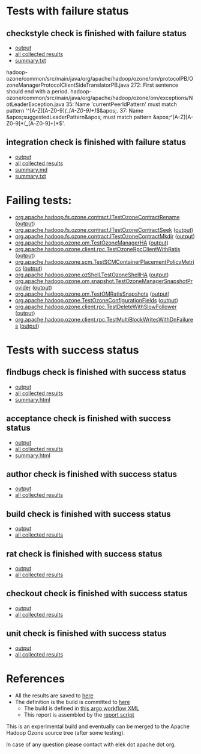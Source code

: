 # Tests with failure status

## checkstyle check is finished with failure status

   * [output](https://raw.githubusercontent.com/elek/ozone-ci-03/master/pr/pr-hdds-2311-7bgld/checkstyle/output.log)
   * [all collected results](https://github.com/elek/ozone-ci-03/tree/master/pr/pr-hdds-2311-7bgld/checkstyle)
   * [summary.txt](https://github.com/elek/ozone-ci-03/tree/master/pr/pr-hdds-2311-7bgld/checkstyle/summary.txt)

hadoop-ozone/common/src/main/java/org/apache/hadoop/ozone/om/protocolPB/OzoneManagerProtocolClientSideTranslatorPB.java
 272: First sentence should end with a period.
hadoop-ozone/common/src/main/java/org/apache/hadoop/ozone/om/exceptions/NotLeaderException.java
 35: Name &apos;currentPeerIdPattern&apos; must match pattern &apos;^[A-Z][A-Z0-9]*(_[A-Z0-9]+)*$&apos;.
 37: Name &apos;suggestedLeaderPattern&apos; must match pattern &apos;^[A-Z][A-Z0-9]*(_[A-Z0-9]+)*$&apos;.

## integration check is finished with failure status

   * [output](https://raw.githubusercontent.com/elek/ozone-ci-03/master/pr/pr-hdds-2311-7bgld/integration/output.log)
   * [all collected results](https://github.com/elek/ozone-ci-03/tree/master/pr/pr-hdds-2311-7bgld/integration)
   * [summary.md](https://github.com/elek/ozone-ci-03/tree/master/pr/pr-hdds-2311-7bgld/integration/summary.md)
   * [summary.txt](https://github.com/elek/ozone-ci-03/tree/master/pr/pr-hdds-2311-7bgld/integration/summary.txt)

# Failing tests: 

 * [org.apache.hadoop.fs.ozone.contract.ITestOzoneContractRename](hadoop-ozone/ozonefs/org.apache.hadoop.fs.ozone.contract.ITestOzoneContractRename.txt) ([output](hadoop-ozone/ozonefs/org.apache.hadoop.fs.ozone.contract.ITestOzoneContractRename-output.txt))
 * [org.apache.hadoop.fs.ozone.contract.ITestOzoneContractSeek](hadoop-ozone/ozonefs/org.apache.hadoop.fs.ozone.contract.ITestOzoneContractSeek.txt) ([output](hadoop-ozone/ozonefs/org.apache.hadoop.fs.ozone.contract.ITestOzoneContractSeek-output.txt))
 * [org.apache.hadoop.fs.ozone.contract.ITestOzoneContractMkdir](hadoop-ozone/ozonefs/org.apache.hadoop.fs.ozone.contract.ITestOzoneContractMkdir.txt) ([output](hadoop-ozone/ozonefs/org.apache.hadoop.fs.ozone.contract.ITestOzoneContractMkdir-output.txt))
 * [org.apache.hadoop.ozone.om.TestOzoneManagerHA](hadoop-ozone/integration-test/org.apache.hadoop.ozone.om.TestOzoneManagerHA.txt) ([output](hadoop-ozone/integration-test/org.apache.hadoop.ozone.om.TestOzoneManagerHA-output.txt))
 * [org.apache.hadoop.ozone.client.rpc.TestOzoneRpcClientWithRatis](hadoop-ozone/integration-test/org.apache.hadoop.ozone.client.rpc.TestOzoneRpcClientWithRatis.txt) ([output](hadoop-ozone/integration-test/org.apache.hadoop.ozone.client.rpc.TestOzoneRpcClientWithRatis-output.txt))
 * [org.apache.hadoop.ozone.scm.TestSCMContainerPlacementPolicyMetrics](hadoop-ozone/integration-test/org.apache.hadoop.ozone.scm.TestSCMContainerPlacementPolicyMetrics.txt) ([output](hadoop-ozone/integration-test/org.apache.hadoop.ozone.scm.TestSCMContainerPlacementPolicyMetrics-output.txt))
 * [org.apache.hadoop.ozone.ozShell.TestOzoneShellHA](hadoop-ozone/integration-test/org.apache.hadoop.ozone.ozShell.TestOzoneShellHA.txt) ([output](hadoop-ozone/integration-test/org.apache.hadoop.ozone.ozShell.TestOzoneShellHA-output.txt))
 * [org.apache.hadoop.ozone.om.snapshot.TestOzoneManagerSnapshotProvider](hadoop-ozone/integration-test/org.apache.hadoop.ozone.om.snapshot.TestOzoneManagerSnapshotProvider.txt) ([output](hadoop-ozone/integration-test/org.apache.hadoop.ozone.om.snapshot.TestOzoneManagerSnapshotProvider-output.txt))
 * [org.apache.hadoop.ozone.om.TestOMRatisSnapshots](hadoop-ozone/integration-test/org.apache.hadoop.ozone.om.TestOMRatisSnapshots.txt) ([output](hadoop-ozone/integration-test/org.apache.hadoop.ozone.om.TestOMRatisSnapshots-output.txt))
 * [org.apache.hadoop.ozone.TestOzoneConfigurationFields](hadoop-ozone/integration-test/org.apache.hadoop.ozone.TestOzoneConfigurationFields.txt) ([output](hadoop-ozone/integration-test/org.apache.hadoop.ozone.TestOzoneConfigurationFields-output.txt))
 * [org.apache.hadoop.ozone.client.rpc.TestDeleteWithSlowFollower](hadoop-ozone/integration-test/org.apache.hadoop.ozone.client.rpc.TestDeleteWithSlowFollower.txt) ([output](hadoop-ozone/integration-test/org.apache.hadoop.ozone.client.rpc.TestDeleteWithSlowFollower-output.txt))
 * [org.apache.hadoop.ozone.client.rpc.TestMultiBlockWritesWithDnFailures](hadoop-ozone/integration-test/org.apache.hadoop.ozone.client.rpc.TestMultiBlockWritesWithDnFailures.txt) ([output](hadoop-ozone/integration-test/org.apache.hadoop.ozone.client.rpc.TestMultiBlockWritesWithDnFailures-output.txt))


# Tests with success status

## findbugs check is finished with success status

   * [output](https://raw.githubusercontent.com/elek/ozone-ci-03/master/pr/pr-hdds-2311-7bgld/findbugs/output.log)
   * [all collected results](https://github.com/elek/ozone-ci-03/tree/master/pr/pr-hdds-2311-7bgld/findbugs)
   * [summary.html](https://elek.github.io/ozone-ci-03/pr/pr-hdds-2311-7bgld/findbugs/summary.html)


## acceptance check is finished with success status

   * [output](https://raw.githubusercontent.com/elek/ozone-ci-03/master/pr/pr-hdds-2311-7bgld/acceptance/output.log)
   * [all collected results](https://github.com/elek/ozone-ci-03/tree/master/pr/pr-hdds-2311-7bgld/acceptance)
   * [summary.html](https://elek.github.io/ozone-ci-03/pr/pr-hdds-2311-7bgld/acceptance/summary.html)


## author check is finished with success status

   * [output](https://raw.githubusercontent.com/elek/ozone-ci-03/master/pr/pr-hdds-2311-7bgld/author/output.log)
   * [all collected results](https://github.com/elek/ozone-ci-03/tree/master/pr/pr-hdds-2311-7bgld/author)


## build check is finished with success status

   * [output](https://raw.githubusercontent.com/elek/ozone-ci-03/master/pr/pr-hdds-2311-7bgld/build/output.log)
   * [all collected results](https://github.com/elek/ozone-ci-03/tree/master/pr/pr-hdds-2311-7bgld/build)


## rat check is finished with success status

   * [output](https://raw.githubusercontent.com/elek/ozone-ci-03/master/pr/pr-hdds-2311-7bgld/rat/output.log)
   * [all collected results](https://github.com/elek/ozone-ci-03/tree/master/pr/pr-hdds-2311-7bgld/rat)


## checkout check is finished with success status

   * [output](https://raw.githubusercontent.com/elek/ozone-ci-03/master/pr/pr-hdds-2311-7bgld/checkout/output.log)
   * [all collected results](https://github.com/elek/ozone-ci-03/tree/master/pr/pr-hdds-2311-7bgld/checkout)


## unit check is finished with success status

   * [output](https://raw.githubusercontent.com/elek/ozone-ci-03/master/pr/pr-hdds-2311-7bgld/unit/output.log)
   * [all collected results](https://github.com/elek/ozone-ci-03/tree/master/pr/pr-hdds-2311-7bgld/unit)




# References

 * All the results are saved to [here](https://github.com/elek/ozone-ci-03/tree/master/pr/pr-hdds-2311-7bgld/)
 * The definition is the build is committed to [here](https://github.com/elek/argo-ozone)
    * The build is defined in [this argo workflow XML](https://github.com/elek/argo-ozone/blob/master/ozone-build.yaml)
    * This report is assembled by the [report script](https://github.com/elek/argo-ozone/blob/master/scripts/report.sh)

This is an experimental build and eventually can be merged to the Apache Hadoop Ozone source tree (after some testing).

In case of any question please contact with elek dot apache dot org.
